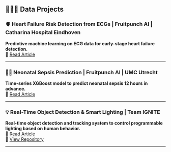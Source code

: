 ## 👩🏻‍💻 Data Projects

### 🫀 Heart Failure Risk Detection from ECGs | Fruitpunch AI | Catharina Hospital Eindhoven
**Predictive machine learning on ECG data for early-stage heart failure detection.**  
📰 [Read Article](https://app.fruitpunch.ai/article/2022/10/03/can-ai-detect-the-risk-of-heart-failure-from-ecgs)

---

### 👶🏻 Neonatal Sepsis Prediction | Fruitpunch AI | UMC Utrecht
**Time-series XGBoost model to predict neonatal sepsis 12 hours in advance.**  
📰 [Read Article](https://app.fruitpunch.ai/article/2022/09/06/how-we-applied-ai-to-prevent-sepsis-in-preterm-bab)

---

### 💡 Real-Time Object Detection & Smart Lighting | Team IGNITE 
**Real-time object detection and tracking system to control programmable lighting based on human behavior.**  
📰 [Read Article](https://www.cursor.tue.nl/en/news/2024/oktober/week-2/ignite-builds-sun-for-international-students/)  
🔗 [View Repository](https://github.com/lauradidden/Interactive-Lighting-Project)

---
